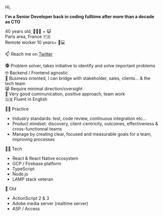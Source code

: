 Hi,

**I'm a Senior Developer back in coding fulltime after more than a decade as CTO**

40 years old, 👨‍👩‍👦 + 😺  
Paris area, France 🇫🇷  
Remote worker 10 years+ 🏡💻   

📫 Reach me on [Twitter](https://twitter.com/retfu)

🕵️ Problem solver, takes initiative to identify and solve important problems  
🤓 Backend / Frontend agnostic  
🤝 Business oriented, I can bridge with stakeholder, sales, clients... & the tech team  
😸 Require minimal direction/oversight  
👊 Very good communication, positive approach, team work  
🇬🇧 Fluent in English  

👨‍🔧 Practice
- Industry standards: test, code review, continuous integration etc...
- Product mindset: discovery, client-centricity, outcomes, effectiveness & cross-functionnal teams
- Manage by creating clear, focused and measurable goals for a team, improving processes

👨‍💻 Tech
- React & React Native ecosystem
- GCP / Firebase platform
- TypeScript
- Node.js
- LAMP stack veteran

👴 Old
- ActionScript 2 & 3
- Adobe media server (realtime server)
- ASP / Access
